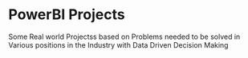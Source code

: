 # PowerBI Projects
 Some Real world Projectss based on Problems needed to be solved in Various positions in the Industry with Data Driven Decision Making
